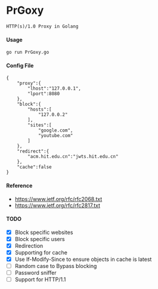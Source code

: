 # PrGoxy

```
HTTP(s)/1.0 Proxy in Golang
```

#### Usage
```
go run PrGoxy.go
```

#### Config File
```
{
    "proxy":{
        "lhost":"127.0.0.1",
        "lport":8080
    },
    "block":{
        "hosts":[
            "127.0.0.2"
        ],
        "sites":[
            "google.com",
            "youtube.com"
        ]
    },
    "redirect":{
        "acm.hit.edu.cn":"jwts.hit.edu.cn"
    },
    "cache":false
}
```

#### Reference
* https://www.ietf.org/rfc/rfc2068.txt
* https://www.ietf.org/rfc/rfc2817.txt

#### TODO
- [x] Block specific websites
- [x] Block specific users
- [x] Redirection
- [x] Supporting for cache
- [x] Use If-Modify-Since to ensure objects in cache is latest
- [ ] Random case to Bypass blocking
- [ ] Password sniffer
- [ ] Support for HTTP/1.1
